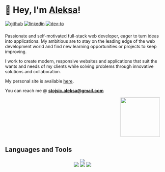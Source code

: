 # 👋 Hey, I'm [Aleksa](https://aleksa.codes)!
<a href="https://discord.com/users/220611119297986561" style="display: inline-block;" target="_blank">
  <img src=https://img.shields.io/badge/discord-%2324292e.svg?&style=for-the-badge&logo=discord&logoColor=white alt=github />
</a>
<a href="https://linkedin.com/" style="display: inline-block;">
  <img src=https://img.shields.io/badge/linkedin-%231E77B5.svg?&style=for-the-badge&logo=linkedin&logoColor=white alt=linkedin />
</a>
<a href="https://dev.to/aleksacodes" style="display: inline-block;" target="_blank">
  <img src=https://img.shields.io/badge/dev.to-%2324292e.svg?&style=for-the-badge&logo=dev.to&logoColor=white alt=dev-to />
</a>

###
Passionate and self-motivated full-stack web developer, eager to turn ideas into applications. My ambitious are to stay on the leading edge of the web development world and find new learning opportunities or projects to keep improving.

I work to create modern, responsive websites and applications that suit the wants and needs of my clients while solving problems through innovative solutions and collaboration.

My personal site is available [here](https://aleksa.codes). 

You can reach me @ **stojsic.aleksa@gmail.com**
<div align="right">
  <img src="https://vignette.wikia.nocookie.net/world-fighters/images/4/46/Bmo-0.png" width="128" height="128" />
</div>

## Languages and Tools  
<p align="center" style="margin-bottom: -20px;">
  <a href="https://skillicons.dev" target="_blank">
    <img src="https://skillicons.dev/icons?i=html,css,tailwind,javascript,react,typescript,next,astro,linux,git,vscode,nodejs,mongo&theme=light" />
  </a>
</p>
<p align="center">
<img src="https://komarev.com/ghpvc/?username=aleksa-codes&style=flat-square&color=blue" />
  <a href="https://aleksa.codes" style="display: inline-block;" target="_blank">
    <img src="https://img.shields.io/badge/My-Portfolio-9cf?style=flat-square&logo=firefoxbrowser&color=blue"/>
  </a>
  <a href="https://www.buymeacoffee.com/aleksa" style="display: inline-block;" target="_blank">
    <img src="https://img.shields.io/badge/Coffee-Time-9cf?style=flat-square&logo=coffeescript&color=blue" />
  </a>
</p>
